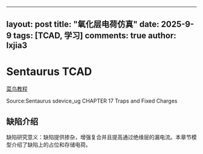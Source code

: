 
---
layout: post
title: "氧化层电荷仿真"
date:   2025-9-9
tags: [TCAD, 学习]
comments: true
author: lxjia3
---

# Sentaurus TCAD 

[菜鸟教程](lxjia3.github.io)

Source:Sentaurus sdevice_ug CHAPTER 17 Traps and Fixed Charges


## 缺陷介绍
缺陷研究意义：缺陷提供掺杂，增强复合并且提高通过绝缘层的漏电流。本章节模型介绍了缺陷上的占位和存储电荷。



